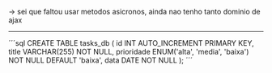 -> sei que faltou usar metodos asicronos, ainda nao tenho tanto dominio de ajax

****
´´´sql
CREATE TABLE tasks_db (
    id INT AUTO_INCREMENT PRIMARY KEY,
    title VARCHAR(255) NOT NULL,
    prioridade ENUM('alta', 'media', 'baixa') NOT NULL DEFAULT 'baixa',
    data DATE NOT NULL
);
´´´


